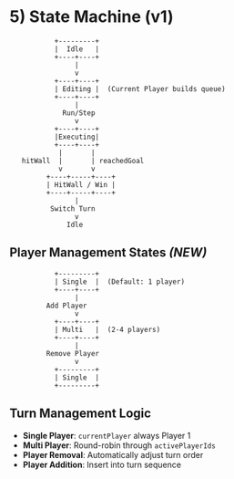 # 5) State Machine (v1)

```
           +---------+
           |  Idle   |
           +----+----+
                |
                v
           +----+----+
           | Editing |  (Current Player builds queue)
           +----+----+
                |
             Run/Step
                v
           +----+----+
           |Executing|
           +----+----+
            |       |
   hitWall  |       | reachedGoal
            v       v
         +----+-----+----+
         | HitWall / Win |
         +----+-----+----+
                |
          Switch Turn
                v
              Idle
```

## Player Management States *(NEW)*

```
           +---------+
           | Single  |  (Default: 1 player)
           +----+----+
                |
         Add Player
                v
           +----+----+
           | Multi   |  (2-4 players)
           +----+----+
                |
         Remove Player
                v
           +---------+
           | Single  |
           +---------+
```

## Turn Management Logic

- **Single Player**: `currentPlayer` always Player 1
- **Multi Player**: Round-robin through `activePlayerIds`
- **Player Removal**: Automatically adjust turn order
- **Player Addition**: Insert into turn sequence

